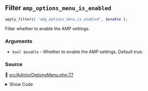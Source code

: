 ## Filter `amp_options_menu_is_enabled`

```php
apply_filters( 'amp_options_menu_is_enabled', $enable );
```

Filter whether to enable the AMP settings.

### Arguments

* `bool $enable` - Whether to enable the AMP settings. Default true.

### Source

:link: [src/Admin/OptionsMenu.php:77](/src/Admin/OptionsMenu.php#L77)

<details>
<summary>Show Code</summary>

```php
return (bool) apply_filters( 'amp_options_menu_is_enabled', true );
```

</details>
